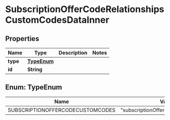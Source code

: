 

# SubscriptionOfferCodeRelationshipsCustomCodesDataInner


## Properties

| Name | Type | Description | Notes |
|------------ | ------------- | ------------- | -------------|
|**type** | [**TypeEnum**](#TypeEnum) |  |  |
|**id** | **String** |  |  |



## Enum: TypeEnum

| Name | Value |
|---- | -----|
| SUBSCRIPTIONOFFERCODECUSTOMCODES | &quot;subscriptionOfferCodeCustomCodes&quot; |



